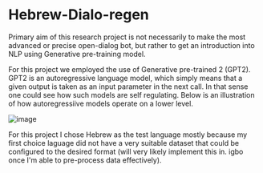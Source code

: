 # Hebrew-Dialo-regen
Primary aim of this research project is not necessarily to make the most advanced or precise open-dialog bot, but rather to get an introduction into NLP using Generative pre-training model.


For this project we employed the use of Generative pre-trained 2 (GPT2). GPT2 is an autoregressive language model, which simply means that a given output is taken as an input parameter in the next call. In that sense one could see how such models are self regulating. Below is an illustration of how autoregressiive models operate on a lower level.

![image](https://user-images.githubusercontent.com/73560826/125336415-bd086c00-e31b-11eb-8387-3e1f1f93c2be.png)



For this project I chose Hebrew as the test language mostly because my first choice laguage did not have a very suitable dataset that could be configured to the desired format (will very likely implement this in. igbo once I'm able to pre-process data effectively).
